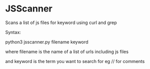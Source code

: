 # JSScanner
Scans a list of js files for keyword using curl and grep

Syntax:

python3 jsscanner.py filename keyword

where filename is the name of a list of urls including js files

and keyword is the term you want to search for eg // for comments
